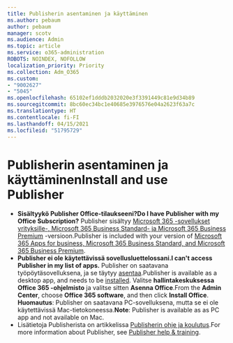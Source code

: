 ```yaml
---
title: Publisherin asentaminen ja käyttäminen
ms.author: pebaum
author: pebaum
manager: scotv
ms.audience: Admin
ms.topic: article
ms.service: o365-administration
ROBOTS: NOINDEX, NOFOLLOW
localization_priority: Priority
ms.collection: Adm_O365
ms.custom:
- "9002627"
- "5045"
ms.openlocfilehash: 65102ef1dddb2032020e3f3391449c81e9d34b89
ms.sourcegitcommit: 8bc60ec34bc1e40685e3976576e04a2623f63a7c
ms.translationtype: HT
ms.contentlocale: fi-FI
ms.lasthandoff: 04/15/2021
ms.locfileid: "51795729"
---
```

# <a name="install-and-use-publisher"></a><span data-ttu-id="73808-102">Publisherin asentaminen ja käyttäminen</span><span class="sxs-lookup"><span data-stu-id="73808-102">Install and use Publisher</span></span>

- <span data-ttu-id="73808-103">**Sisältyykö Publisher Office-tilaukseeni?**</span><span class="sxs-lookup"><span data-stu-id="73808-103">**Do I have Publisher with my Office Subscription?**</span></span> <span data-ttu-id="73808-104">Publisher sisältyy [Microsoft 365 -sovellukset yrityksille-, Microsoft 365 Business Standard- ja Microsoft 365 Business Premium](https://products.office.com/compare-all-microsoft-office-products?activetab=tab:primaryr2) -versioon.</span><span class="sxs-lookup"><span data-stu-id="73808-104">Publisher is included with your version of [Microsoft 365 Apps for business, Microsoft 365 Business Standard, and Microsoft 365 Business Premium](https://products.office.com/compare-all-microsoft-office-products?activetab=tab:primaryr2).</span></span>
- <span data-ttu-id="73808-105">**Publisher ei ole käytettävissä sovellusluettelossani.**</span><span class="sxs-lookup"><span data-stu-id="73808-105">**I can't access Publisher in my list of apps.**</span></span>  <span data-ttu-id="73808-106">Publisher on saatavana työpöytäsovelluksena, ja se täytyy [asentaa](https://support.office.com/article/Install-Office-apps-from-Office-365-dcf2d841-dac7-455b-9a77-fc8f7ee92702).</span><span class="sxs-lookup"><span data-stu-id="73808-106">Publisher is available as a desktop app, and needs to be [installed](https://support.office.com/article/Install-Office-apps-from-Office-365-dcf2d841-dac7-455b-9a77-fc8f7ee92702).</span></span> <span data-ttu-id="73808-107">Valitse **hallintakeskuksessa** **Office 365 -ohjelmisto** ja valitse sitten **Asenna Office**.</span><span class="sxs-lookup"><span data-stu-id="73808-107">From the **Admin Center**, choose **Office 365 software**, and then click **Install Office**.</span></span> <span data-ttu-id="73808-108">**Huomautus**: Publisher on saatavana PC-sovelluksena, mutta se ei ole käytettävissä Mac-tietokoneessa.</span><span class="sxs-lookup"><span data-stu-id="73808-108">**Note**: Publisher is available as as PC app and not available on Mac.</span></span>
- <span data-ttu-id="73808-109">Lisätietoja Publisherista on artikkelissa [Publisherin ohje ja koulutus](https://support.office.com/publisher).</span><span class="sxs-lookup"><span data-stu-id="73808-109">For more information about Publisher, see [Publisher help & training](https://support.office.com/publisher).</span></span>
